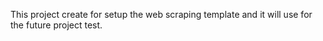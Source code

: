 This project create for setup the web scraping template and it will use for the future project test.